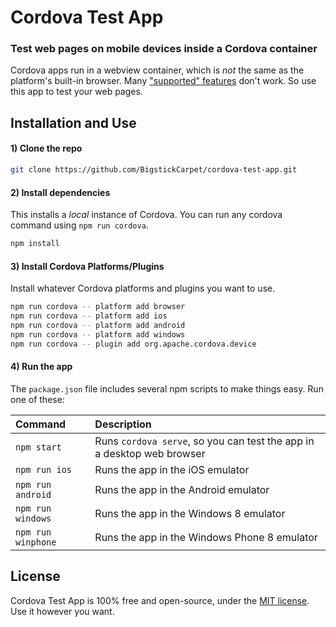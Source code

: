 Cordova Test App
============================

### Test web pages on mobile devices inside a Cordova container

Cordova apps run in a webview container, which is _not_ the same as the platform's built-in browser. Many <a href="http://caniuse.com">"supported" features</a> don't work. So use this app to test your web pages.


Installation and Use
--------------------------
#### 1) Clone the repo
````bash
git clone https://github.com/BigstickCarpet/cordova-test-app.git
````


#### 2) Install dependencies
This installs a _local_ instance of Cordova.  You can run any cordova command using `npm run cordova`.

````bash
npm install
````


#### 3) Install Cordova Platforms/Plugins
Install whatever Cordova platforms and plugins you want to use.

````bash
npm run cordova -- platform add browser
npm run cordova -- platform add ios
npm run cordova -- platform add android
npm run cordova -- platform add windows
npm run cordova -- plugin add org.apache.cordova.device
````


#### 4) Run the app
The `package.json` file includes several npm scripts to make things easy.  Run one of these:

| Command               | Description |
|:----------------------|:------------|
| `npm start`           | Runs `cordova serve`, so you can test the app in a desktop web browser
| `npm run ios`         | Runs the app in the iOS emulator
| `npm run android`     | Runs the app in the Android emulator
| `npm run windows`     | Runs the app in the Windows 8 emulator
| `npm run winphone`    | Runs the app in the Windows Phone 8 emulator



License
--------------------------
Cordova Test App is 100% free and open-source, under the [MIT license](LICENSE). Use it however you want.
